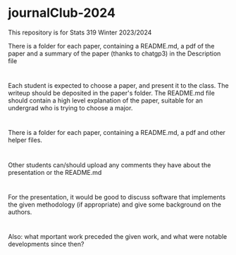 # journalClub-2024


This repository is for Stats 319 Winter 2023/2024 

There is a folder for each paper, containing a README.md, a pdf of the paper and a summary of the paper (thanks to chatgp3) in
the Description file
#
Each student is expected to choose a paper, and present it to the class. The writeup should be deposited in the paper's folder.
The README.md file should contain a high level explanation of the paper, suitable for an undergrad who is trying to choose a major.
#
There is a folder for each paper, containing a README.md, a pdf and other helper files.
#
Other students can/should upload  any comments they have about the presentation or the README.md
#
For the presentation, it would be good to discuss software that implements the given methodology (if appropriate)
and give some background on the authors.
#
Also: what mportant work preceded the given work, and what were notable developments since then?
